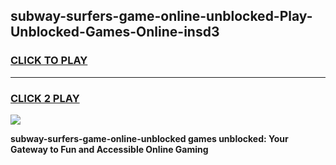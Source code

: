 
## subway-surfers-game-online-unblocked-Play-Unblocked-Games-Online-insd3
<h3>
<a href="https://premium76.site?title=subway-surfers-game-online-unblocked&ref=24A">CLICK TO PLAY</a></h3>
<hr>

<h3>
<a href="https://premium76.site?title=subway-surfers-game-online-unblocked&ref=24A">CLICK 2 PLAY</a>
  
</h3>

<a href="https://premium76.site?title=subway-surfers-game-online-unblocked&ref=24A"><img src="https://clearcache.store/games.png"></a>


**subway-surfers-game-online-unblocked games unblocked: Your Gateway to Fun and Accessible Online Gaming**
